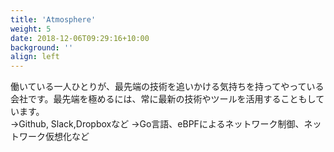 ```yaml
---
title: 'Atmosphere'
weight: 5
date: 2018-12-06T09:29:16+10:00
background: ''
align: left
---
```

働いている一人ひとりが、最先端の技術を追いかける気持ちを持ってやっている会社です。最先端を極めるには、常に最新の技術やツールを活用することもしています。  
→Github, Slack,Dropboxなど
→Go言語、eBPFによるネットワーク制御、ネットワーク仮想化など